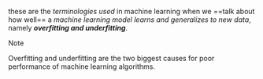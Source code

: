 these are the *terminologies used* in machine learning when we ==talk about how well== a *machine learning model learns and generalizes to new data*,
namely ***overfitting and underfitting***.

>[!note] 
>Overfitting and underfitting are the two biggest causes for poor performance of machine learning algorithms.